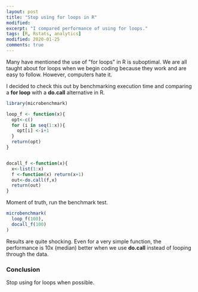 ```yaml
---
layout: post
title: "Stop using for loops in R"
modified:
excerpt: "I compared performance of using for loops."
tags: [R, Rstats, analytics]
modified: 2020-01-25
comments: true
---
```


Many have mentioned the use of "for loops" in R is suboptimal. We are all taught about for loops when we begin coding because they work and are easy to follow. However, computers hate it. 


I decided to check this out by benchmarking execution time and comparing a **for loop** with a **do.call** alternative in R.



```R
library(microbenchmark)

loop_f <- function(x){
  opt<-c()
  for (i in seq(1:x)){
    opt[i] <-i+1
  }
  return(opt)
}


docall_f <-function(x){
  x<-list(1:x)
  f <-function(x) return(x+1)
  out<-do.call(f,x)
  return(out)
}
```

Moment of truth, run the benchmark test.

```R
microbenchmark(
  loop_f(100),
  docall_f(100)
)
``` 

Results are quite shocking. Even for a very simple function, the performance is 10x (median) better when we use **do.call** instead of looping through the data.


### Conclusion
Stop using for loops when possible.
